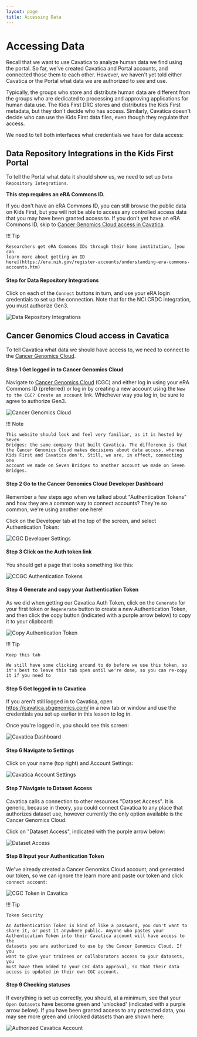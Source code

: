 ```yaml
---
layout: page
title: Accessing Data
---
```


Accessing Data
==================

Recall that we want to use Cavatica to analyze human data we find using
the portal. So far, we've created Cavatica and Portal accounts, and
connected those them to each other. However, we haven't yet told either
Cavatica or the Portal what data we are authorized to see and use.

Typically, the groups who store and distribute human data are different
from the groups who are dedicated to processing and approving
applications for human data use. The
Kids First DRC stores and distributes the Kids First metadata, but they
don't decide who has access. Similarly, Cavatica doesn't decide who
can use the Kids First data files, even though they regulate that
access.

We need to tell both interfaces what credentials we have for
data access:

## Data Repository Integrations in the Kids First Portal

To tell the Portal what data it should show us, we need to set up `Data
Repository Integrations`.

**This step requires an eRA Commons ID.**

If you don't have an eRA Commons ID,
you can still browse the public data on Kids First, but you will not
be able to access any controlled access data that you may have been
granted access to. If you don't yet have an eRA Commons ID, skip to
[Cancer Genomics Cloud access in Cavatica](https://cfde-training-and-engagement.readthedocs-hosted.com/en/preview/Kids-First/Setting-up-your-KF-Portal-Permissions/KF_4_AccessingData/#cancer-genomics-cloud-access-in-cavatica).

!!! Tip

    Researchers get eRA Commons IDs through their home institution, [you can
    learn more about getting an ID
    here](https://era.nih.gov/register-accounts/understanding-era-commons-accounts.htm)


#### Step for Data Repository Integrations

Click on each of the `Connect` buttons in turn, and use your
eRA login credentials to set up the connection. Note that for the NCI
CRDC integration, you must authorize Gen3.

![Data Repository Integrations](../../images/KidsFirstPortal_10.png "Data Repository Integrations")

## Cancer Genomics Cloud access in Cavatica

To tell Cavatica what data we should have access to, we need to connect
to the [Cancer Genomics Cloud](http://www.cancergenomicscloud.org/).

#### Step 1 Get logged in to Cancer Genomics Cloud

Navigate to [Cancer Genomics Cloud](http://www.cancergenomicscloud.org/) (CGC)
and either log in using your eRA Commons ID (preferred) or log in by
creating a new account using the `New to the CGC? Create an
account` link. Whichever way you log in, be sure to agree to
authorize Gen3.

![Cancer Genomics Cloud](../../images/CGC_1.png "Cancer Genomics Cloud")

!!! Note

    This website should look and feel very familiar, as it is hosted by Seven
    Bridges: the same company that built Cavatica. The difference is that
    the Cancer Genomics Cloud makes decisions about data access, whereas
    Kids First and Cavatica don't. Still, we are, in effect, connecting one
    account we made on Seven Bridges to another account we made on Seven
    Bridges.

#### Step 2 Go to the Cancer Genomics Cloud Developer Dashboard

Remember a few steps ago when we talked about "Authentication Tokens"
and how they are a common way to connect accounts? They're so common,
we're using another one here!

Click on the Developer tab at the top of the screen, and select
Authentication Token:

![CGC Developer Settings](../../images/CGC_2.png "CGC Developer Settings")

#### Step 3 Click on the Auth token link

You should get a page that looks something like this:

![CCGC Authentication Tokens](../../images/CGC_5.png "CCGC Authentication Tokens")

#### Step 4 Generate and copy your Authentication Token

As we did when getting our Cavatica Auth Token, click on the
`Generate` for your first token or `Regenerate` button to create a new Authentication Token,
and then click the copy button (indicated with a purple arrow below) to
copy it to your clipboard:

![Copy Authentication Token](../../images/CGC_6.png "Copy Authentication Token")

!!! Tip

    Keep this tab

    We still have some clicking around to do before we use this token, so
    it's best to leave this tab open until we're done, so you can re-copy
    it if you need to


#### Step 5 Get logged in to Cavatica

If you aren't still logged in to Cavatica, open
<https://cavatica.sbgenomics.com/> in a new tab or window and use the
credentials you set up earlier in this lesson to log in.

Once you're logged in, you should see this screen:

![Cavatica Dashboard](../../images/Cavatica_7.png "Cavatica Dashboard")

#### Step 6 Navigate to Settings

Click on your name (top right) and Account Settings:

![Cavatica Account Settings](../../images/Cavatica_8.png "Cavatica Account Settings")

#### Step 7 Navigate to Dataset Access

Cavatica calls a connection to other resources "Dataset Access". It is
generic, because in theory, you could connect Cavatica to any place that
authorizes dataset use, however currently the only option available is
the Cancer Genomics Cloud.

Click on "Dataset Access", indicated with the purple arrow below:

![Dataset Access](../../images/Cavatica_9.png "Dataset Access")

#### Step 8 Input your Authentication Token

We've already created a Cancer Genomics Cloud account, and generated
our token, so we can ignore the learn more and paste our token and click
`connect account`:

![CGC Token in Cavatica](../../images/Cavatica_10.png "CGC Token in Cavatica")

!!! Tip

    Token Security

    An Authentication Token is kind of like a password, you don't want to
    share it, or post it anywhere public. Anyone who pastes your
    Authentication Token into their Cavatica account will have access to the
    datasets you are authorized to use by the Cancer Genomics Cloud. If you
    want to give your trainees or collaborators access to your datasets, you
    must have them added to your CGC data approval, so that their data
    access is updated in their own CGC account.


#### Step 9 Checking statuses

If everything is set up correctly, you should, at a minimum, see that
your `Open Datasets` have become green and 'unlocked'
(indicated with a purple arrow below). If you have been granted access
to any protected data, you may see more green and unlocked datasets than
are shown here:

![Authorized Cavatica Account](../../images/Cavatica_11.png "Authorized Cavatica Account")
